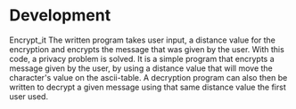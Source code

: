 # Development
Encrypt_it
The written program takes user input, a distance value for the encryption and encrypts the message that was given by the user.
With this code, a privacy problem is solved. It is a simple program that encrypts a message given by the user, by using a distance value that will move the character's value on the ascii-table. A decryption program can also then be written to decrypt a given message using that same distance value the first user used.
